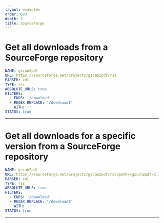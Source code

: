 ```yaml
---
layout: examples
order: 603
depth: 2
title: SourceForge
---
```

# Get all downloads from a SourceForge repository

```yaml
NAME: gscan2pdf
URL: https://sourceforge.net/projects/gscan2pdf/rss
PARSER: xml
TYPE: rss
ABSOLUTE_URLS: true
FILTERS:
  - ENDS: '/download'
  - REGEX REPLACE: '/download$'
    WITH: ''
STATUS: true
```

---
# Get all downloads for a specific version from a SourceForge repository

```yaml
NAME: gscan2pdf
URL: https://sourceforge.net/projects/gscan2pdf/rss?path=/gscan2pdf/2.13.2
PARSER: xml
TYPE: rss
ABSOLUTE_URLS: true
FILTERS:
  - ENDS: '/download'
  - REGEX REPLACE: '/download$'
    WITH: ''
STATUS: true
```

---
